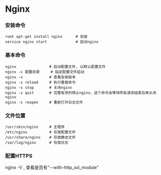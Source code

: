 # Nginx

### 安装命令

```shell
root apt-get install nginx   	# 安装
service nginx start  			# 启动nginx
```

### 基本命令

```shell
nginx 				# 启动配置文件, 以默认配置文件
nginx -c 配置目录 	  # 指定配置文件启动
nginx -v   			# 查看安装版本
nginx -s reload 	# 执行重载命令
nginx -s stop 		# 关闭nginx
nginx -s quit 		# 完整有序的停止nginx，这个命令会等待所有请求结束后再关闭nginx
nginx -s reopen		# 重新打开日志文件
```



### 文件位置

```shell
/usr/sbin/nginx 	# 主程序
/etc/nginx			# 存放配置文件
/usr/share/nginx	# 存放静态文件
/var/log/nginx		# 存放日志
```



### 配置HTTPS

nginx -V ,  查看是否有"--with-http_ssl_module"

